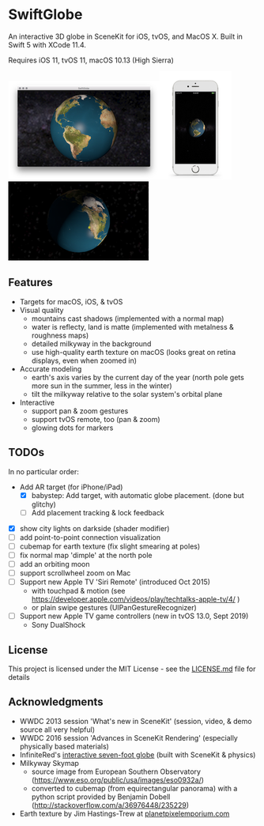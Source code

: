 # SwiftGlobe

An interactive 3D globe in SceneKit for iOS, tvOS, and MacOS X.  Built in Swift 5 with XCode 11.4.

Requires iOS 11, tvOS 11, macOS 10.13 (High Sierra)


![Screenshot on MacOS X](macos_screen.png)![Screenshot on iOS](ios_screen.png)![Screenshot on tvOS](tv_screen.png)

## Features

- Targets for macOS, iOS, & tvOS
- Visual quality
	- mountains cast shadows (implemented with a normal map)
	- water is reflecty, land is matte (implemented with metalness & roughness maps)
	- detailed milkyway in the background
	- use high-quality earth texture on macOS (looks great on retina displays, even when zoomed in)
- Accurate modeling
	- earth's axis varies by the current day of the year (north pole gets more sun in the summer, less in the winter)
	- tilt the milkyway relative to the solar system's orbital plane
- Interactive
	- support pan & zoom gestures
	- support tvOS remote, too (pan & zoom)
	- glowing dots for markers 

## TODOs

In no particular order:
- Add AR target (for iPhone/iPad)
    - [x] babystep: Add target, with automatic globe placement.  (done but glitchy)
    - [ ] Add placement tracking & lock feedback
- [x] show city lights on darkside (shader modifier)
- [ ] add point-to-point connection visualization
- [ ] cubemap for earth texture (fix slight smearing at poles)
- [ ] fix normal map 'dimple' at the north pole
- [ ] add an orbiting moon
- [ ] support scrollwheel zoom on Mac
- [ ] Support new Apple TV 'Siri Remote' (introduced Oct 2015)
    - with touchpad & motion (see https://developer.apple.com/videos/play/techtalks-apple-tv/4/ )
    - or plain swipe gestures (UIPanGestureRecognizer)
- [ ] Support new Apple TV game controllers (new in tvOS 13.0, Sept 2019) 
    - Sony DualShock


## License

This project is licensed under the MIT License - see the [LICENSE.md](LICENSE.md) file for details

## Acknowledgments

* WWDC 2013 session 'What's new in SceneKit' (session, video, & demo source all very helpful)
* WWDC 2016 session 'Advances in SceneKit Rendering' (especially physically based materials)
* InfiniteRed's [interactive seven-foot globe](http://infinitered.com/2015/02/10/a-seven-foot-globe-running-on-os-x-and-an-ipad-app-created-using-rubymotion-and-scenekit/) (built with SceneKit & physics) 
* Milkyway Skymap
    * source image from European Southern Observatory (https://www.eso.org/public/usa/images/eso0932a/)
    * converted to cubemap (from equirectangular panorama) with a python script provided by Benjamin Dobell (http://stackoverflow.com/a/36976448/235229)
* Earth texture by Jim Hastings-Trew at [planetpixelemporium.com](http://planetpixelemporium.com/earth.html)



